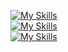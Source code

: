 [![My Skills](https://skillicons.dev/icons?i=powershell,javascript,cs&theme=dark)](https://skillicons.dev) <br>
[![My Skills](https://skillicons.dev/icons?i=git,github,ubuntu&theme=dark)](https://skillicons.dev) <br>
[![My Skills](https://skillicons.dev/icons?i=windows,visualstudio,vscode&theme=dark)](https://skillicons.dev)





